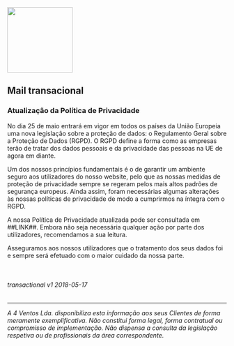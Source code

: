 <img src="https://4v.pt/i/logo_4v.png" width="150">

## Mail transacional

### Atualização da Política de Privacidade 

No dia 25 de maio entrará em vigor em todos os países da União Europeia uma nova legislação sobre a proteção de dados: o Regulamento Geral sobre a Proteção de Dados (RGPD). O RGPD define a forma como as empresas terão de tratar dos dados pessoais e da privacidade das pessoas na UE de agora em diante. 

Um dos nossos princípios fundamentais é o de garantir um ambiente seguro aos utilizadores do nosso website, pelo que as nossas medidas de proteção de privacidade sempre se regeram pelos mais altos padrões de segurança europeus. Ainda assim, foram necessárias algumas alterações às nossas políticas de privacidade de modo a cumprirmos na íntegra com o RGPD.

A nossa Política de Privacidade atualizada pode ser consultada em ##LINK##. Embora não seja necessária qualquer ação por parte dos utilizadores, recomendamos a sua leitura.

Asseguramos aos nossos utilizadores que o tratamento dos seus dados foi e sempre será efetuado com o maior cuidado da nossa parte.

 
###### transactional v1 2018-05-17
---
*A 4 Ventos Lda. disponibiliza esta informação aos seus Clientes de forma meramente exemplificativa. Não constitui forma legal, forma contratual ou compromisso de implementação. Não dispensa a consulta da legislação respetiva ou de profissionais da área correspondente.*
